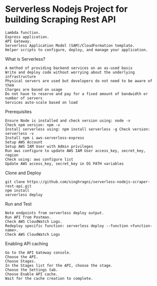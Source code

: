 <!--
title: 'AWS NodeJS Example'
description: 'This template demonstrates how to deploy a NodeJS function running on AWS Lambda using the traditional Serverless Framework.'
layout: Doc
framework: v2
platform: AWS
language: nodeJS
authorLink: 'https://github.com/serverless'
authorName: 'Ragini '
authorAvatar: 'https://avatars1.githubusercontent.com/u/13742415?s=200&v=4'
-->

# Serverless Nodejs Project for building Scraping Rest API
    Lambda function.
    Express application.
    API Gateway.
    Serverless Application Model (SAM)/CloudFormation template.
    Helper scripts to configure, deploy, and manage your application.


What is Serverless?

    A method of providing backend services on an as-used basis
    Write and deploy code without worrying about the underlying infrastructure
    Physical servers are used but developers do not need to be aware of them
    Charges are based on usage
    Do not have to reserve and pay for a fixed amount of bandwidth or number of servers
    Services auto-scale based on load

Prerequisites

    Ensure Node is installed and check version using: node -v
    Check npm version: npm -v
    Install serverless using: npm install serverless -g Check version: serverless -v
    Install npm i aws-serverless-express
    Setup AWS Account
    Setup AWS IAM User with Admin privileges
    Run aws configure to update AWS IAM User access_key, secret_key, region
    Check using: aws configure list
    Update AWS access_key, secret_key in OS PATH variables

Clone and Deploy

    git clone https://github.com/singhragni/serverless-nodejs-scraper-rest-api.git
    npm install
    serverless deploy

Run and Test

    Note endpoints from serverless deploy output.
    Run API from Postman.
    Check AWS CloudWatch Logs.
    Redeploy specific function: serverless deploy --function <function-name>.
    Check AWS CloudWatch Logs
    
    
Enabling API caching

    Go to the API Gateway console.
    Choose the API.
    Choose Stages.
    In the Stages list for the API, choose the stage.
    Choose the Settings tab.
    Choose Enable API cache.
    Wait for the cache creation to complete.

